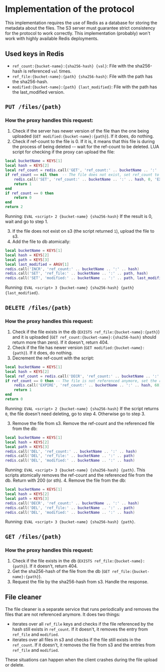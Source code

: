 # Implementation of the protocol

This implementation requires the use of Redis as a database for storing the metadata about the files.
The S3 server must guarantee strict consistency for the protocol to work correctly. 
This implementation (probably) won't work with highly available Redis deployments.

## Used keys in Redis
- `ref_count:{bucket-name}:{sha256-hash} {val}`: File with the sha256-hash is referenced `val` times.
- `ref_file:{bucket-name}:{path} {sha256-hash}`: File with the path has the sha256-hash.
- `modified:{bucket-name}:{path} {last_modified}`: File with the path has the last_modified version.

## `PUT /files/{path}`

### How the proxy handles this request:
1. Check if the server has newer version of the file than the one being uploaded (`GET modified:{bucket-name}:{path}`).
If it does, do nothing.
2. Check if ref-count to the file is 0. If it is, it means that this file is during the process of being deleted -- 
wait for the ref-count to be deleted.
LUA script for checking if the proxy can upload the file:
```lua
local bucketName = KEYS[1]
local hash = KEYS[2]
local ref_count = redis.call('GET', 'ref_count:' .. bucketName .. ':' .. hash) -- Check if the file exists
if ref_count == nil then  -- The file does not exist, set ref_count to 0 to indicate that the file is being processed.
    redis.call('SET', 'ref_count:' .. bucketName .. ':' .. hash, 0, 'EX', 60) -- Set the timeout in case the client crashes.
    return 1
end
if ref_count == 0 then
    return 0
end
return 2
```
Running: `EVAL <script> 2 {bucket-name} {sha256-hash}`
If the result is 0, wait and go to step 1.

3. If the file does not exist on s3 (the script returned `1`), upload the file to s3.
4. Add the file to db atomically:
```lua
local bucketName = KEYS[1]
local hash = KEYS[2]
local path = KEYS[3]
local last_modified = ARGV[1]
redis.call('INCR', 'ref_count:' .. bucketName .. ':' .. hash)
redis.call('SET', 'ref_file:' .. bucketName .. ':' .. path, hash)
redis.call('SET', 'modified:' .. bucketName .. ':' .. path, last_modified)
```
Running: `EVAL <script> 3 {bucket-name} {sha256-hash} {path} {last_modified}`.

##  `DELETE /files/{path}`

### How the proxy handles this request:
1. Check if the file exists in the db (`EXISTS ref_file:{bucket-name}:{path}`) 
and it is uploaded (`GET ref_count:{bucket-name}:{sha256-hash}` should return more than zero). If it doesn't, return 404.
2. Check if the file has newer version (`GET modified:{bucket-name}:{path}`). If it does, do nothing.
2. Decrement the ref-count with the script:
```lua
local bucketName = KEYS[1]
local hash = KEYS[2]
local ref_count = redis.call('DECR', 'ref_count:' .. bucketName .. ':' .. hash)
if ref_count == 0 then -- The file is not referenced anymore, set the ref_count to 0 to indicate that the file is being processed.
    redis.call('EXPIRE', 'ref_count:' .. bucketName .. ':' .. hash, 60) -- Set the timeout in case the client crashes.
    return 1
end
return 0
```
Running: `EVAL <script> 2 {bucket-name} {sha256-hash}`
If the script returns `0`, the file doesn't need deleting, go to step 4. Otherwise go to step 3.

3. Remove the file from s3. Remove the ref-count and the referenced file from the db:
```lua
local bucketName = KEYS[1]
local hash = KEYS[2]
local path = KEYS[3]
redis.call('DEL', 'ref_count:' .. bucketName .. ':' .. hash)
redis.call('DEL', 'ref_file:' .. bucketName .. ':' .. path)
redis.call('DEL', 'modified:' .. bucketName .. ':' .. hash)
```
Running: `EVAL <script> 3 {bucket-name} {sha256-hash} {path}`.
This scripts atomically removes the ref-count and the referenced file from the db. Return with 200 (or sth).
4. Remove the file from the db:
```lua
local bucketName = KEYS[1]
local hash = KEYS[2]
local path = KEYS[3]
redis.call('DECR', 'ref_count:' .. bucketName .. ':' .. hash)
redis.call('DEL', 'ref_file:' .. bucketName .. ':' .. path)
redis.call('DEL', 'modified:' .. bucketName .. ':' .. hash)
```
Running: `EVAL <script> 3 {bucket-name} {sha256-hash} {path}`.

## `GET /files/{path}`

### How the proxy handles this request:
1. Check if the file exists in the db (`EXISTS ref_file:{bucket-name}:{path}`). If it doesn't, return 404.
2. Get the sha256-hash of the file from the db (`GET ref_file:{bucket-name}:{path}`).
3. Request the file by the sha256-hash from s3. Handle the response.


## File cleaner
The file cleaner is a separate service that runs periodically and removes the files that are not referenced anymore.
It does two things:
- iterates over all `ref_file` keys and checks if the file referenced by the hash still exists in `ref_count`.
If it doesn't, it removes the entry from `ref_file` and `modified`.
- iterates over all files in s3 and checks if the file still exists in the `ref_count`.
If it doesn't, it removes the file from s3 and the entries from `ref_file` and `modified`.

These situations can happen when the client crashes during the file upload or delete.